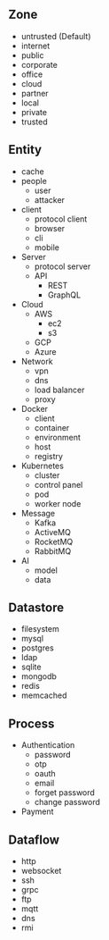 ## Zone
- untrusted (Default)
- internet
- public
- corporate
- office
- cloud
- partner
- local
- private
- trusted

## Entity
- cache
- people
  - user
  - attacker
- client
  - protocol client
  - browser
  - cli
  - mobile
- Server
  - protocol server
  - API
    - REST
    - GraphQL
- Cloud
  - AWS
    - ec2
    - s3
  - GCP
  - Azure
- Network
  - vpn
  - dns
  - load balancer
  - proxy
- Docker
  - client
  - container
  - environment
  - host
  - registry
- Kubernetes
  - cluster
  - control panel
  - pod
  - worker node
- Message
  - Kafka
  - ActiveMQ
  - RocketMQ
  - RabbitMQ
- AI
  - model
  - data

## Datastore
- filesystem
- mysql
- postgres
- ldap
- sqlite
- mongodb
- redis
- memcached

## Process
- Authentication
  - password
  - otp
  - oauth
  - email
  - forget password
  - change password
- Payment

## Dataflow
- http
- websocket
- ssh
- grpc
- ftp
- mqtt
- dns
- rmi